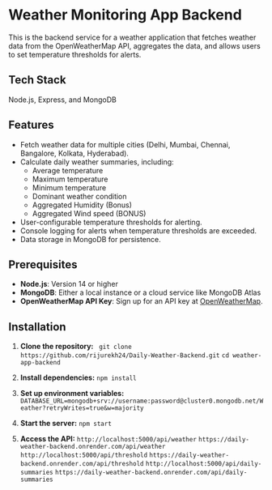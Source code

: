 # Weather Monitoring App Backend

This is the backend service for a weather application that fetches weather data from the OpenWeatherMap API, aggregates the data, and allows users to set temperature thresholds for alerts.

## Tech Stack
Node.js, Express, and MongoDB

## Features

- Fetch weather data for multiple cities (Delhi, Mumbai, Chennai, Bangalore, Kolkata, Hyderabad).
- Calculate daily weather summaries, including:
  - Average temperature
  - Maximum temperature
  - Minimum temperature
  - Dominant weather condition
  - Aggregated Humidity (Bonus)
  - Aggregated Wind speed (BONUS)
- User-configurable temperature thresholds for alerting.
- Console logging for alerts when temperature thresholds are exceeded.
- Data storage in MongoDB for persistence.

## Prerequisites

- **Node.js**: Version 14 or higher
- **MongoDB**: Either a local instance or a cloud service like MongoDB Atlas
- **OpenWeatherMap API Key**: Sign up for an API key at [OpenWeatherMap](https://openweathermap.org/api).

## Installation

1. **Clone the repository:**
  ``` git clone https://github.com/rijurekh24/Daily-Weather-Backend.git```
   ```cd weather-app-backend```
2.  **Install dependencies:**
     ```npm install```
3. **Set up environment variables:**
     ```DATABASE_URL=mongodb+srv://username:password@cluster0.mongodb.net/Weather?retryWrites=true&w=majority```

4. **Start the server:**
   ```npm start```

5. **Access the API:**
 ```http://localhost:5000/api/weather``` ```https://daily-weather-backend.onrender.com/api/weather```
 ```http://localhost:5000/api/threshold``` ```https://daily-weather-backend.onrender.com/api/threshold```
 ```http://localhost:5000/api/daily-summaries```  ```https://daily-weather-backend.onrender.com/api/daily-summaries```

